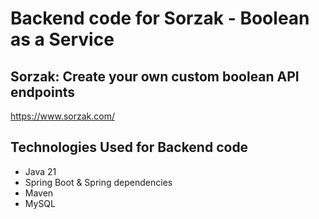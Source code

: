 # Backend code for Sorzak - Boolean as a Service

## Sorzak: Create your own custom boolean API endpoints
https://www.sorzak.com/

## Technologies Used for Backend code
- Java 21
- Spring Boot & Spring dependencies
- Maven
- MySQL

